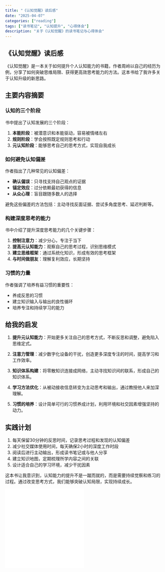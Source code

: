```yaml
---
title: "《认知觉醒》读后感"
date: "2025-04-07"
categories: ["reading"]
tags: ["读书笔记", "认知提升", "心得体会"]
description: "关于《认知觉醒》的读书笔记与心得体会"
---
```


## 《认知觉醒》读后感

《认知觉醒》是一本关于如何提升个人认知能力的书籍，作者周岭以自己的经历为例，分享了如何突破思维局限、获得更高效思考能力的方法。这本书给了我许多关于认知升级的新思路。

## 主要内容摘要

### 认知的三个阶段

书中提出了认知发展的三个阶段：
1. **本能阶段**：被潜意识和本能驱动，容易被情绪左右
2. **规则阶段**：学会按照既定规则思考和行动
3. **元认知阶段**：能够思考自己的思考方式，实现自我成长

### 如何避免认知偏差

作者指出了几种常见的认知偏差：
- **确认偏误**：只寻找支持自己观点的证据
- **锚定效应**：过分依赖最初获得的信息
- **从众心理**：盲目跟随多数人的选择

避免这些偏差的方法包括：主动寻找反面证据、尝试多角度思考、延迟判断等。

### 构建深度思考的能力

书中介绍了提升深度思考能力的几个关键步骤：
1. **控制注意力**：减少分心，专注于当下
2. **提高元认知能力**：观察自己的思考过程，识别思维模式
3. **建立思维框架**：通过系统化知识，形成有效的思考框架
4. **与时间做朋友**：理解复利效应，长期坚持

### 习惯的力量

作者强调了培养有益习惯的重要性：
- 养成反思的习惯
- 建立知识输入与输出的良性循环
- 培养专注和持续学习的能力

## 给我的启发

1. **提升元认知能力**：开始更多关注自己的思考方式，不断反思和调整，避免陷入思维定式。

2. **注意力管理**：减少数字化设备的干扰，创造更多深度专注的时间，提高学习和工作效率。

3. **知识体系构建**：将零散知识连接成网络，主动寻找知识间的联系，形成自己的知识体系。

4. **学习方法优化**：从被动接收信息转变为主动思考和输出，通过教授他人来加深理解。

5. **习惯的培养**：设计简单可行的习惯养成计划，利用环境和社交因素增强坚持的动力。

## 实践计划

1. 每天保留30分钟的反思时间，记录思考过程和发现的认知偏差
2. 减少社交媒体使用时间，每天确保2小时的深度工作时段
3. 阅读后进行主动输出，形成读书笔记或与他人分享
4. 建立知识地图，定期梳理所学内容之间的关联
5. 设计适合自己的学习环境，减少干扰因素

这本书让我意识到，认知能力的提升不是一蹴而就的，而是需要持续觉察和练习的过程。通过改变思考方式，我们能够突破认知局限，实现持续成长。

![](/content/assets/images/reading/2025-04-07-《认知觉醒》读后感/placeholder.png)
